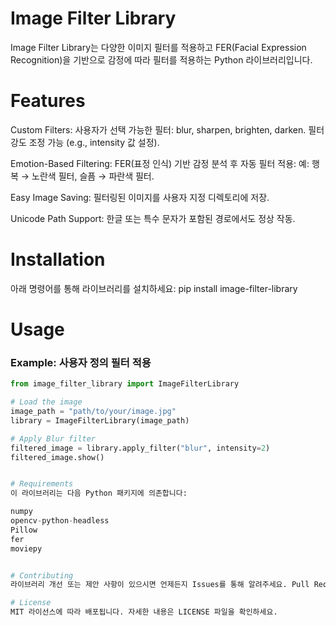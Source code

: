 # Image Filter Library
Image Filter Library는 다양한 이미지 필터를 적용하고 FER(Facial Expression Recognition)을 기반으로 감정에 따라 필터를 적용하는 Python 라이브러리입니다.

# Features
Custom Filters:
사용자가 선택 가능한 필터: blur, sharpen, brighten, darken.
필터 강도 조정 가능 (e.g., intensity 값 설정).

Emotion-Based Filtering:
FER(표정 인식) 기반 감정 분석 후 자동 필터 적용:
예: 행복 → 노란색 필터, 슬픔 → 파란색 필터.

Easy Image Saving:
필터링된 이미지를 사용자 지정 디렉토리에 저장.

Unicode Path Support:
한글 또는 특수 문자가 포함된 경로에서도 정상 작동.

# Installation
아래 명령어를 통해 라이브러리를 설치하세요:
pip install image-filter-library

# Usage

### Example: 사용자 정의 필터 적용
```python
from image_filter_library import ImageFilterLibrary

# Load the image
image_path = "path/to/your/image.jpg"
library = ImageFilterLibrary(image_path)

# Apply Blur filter
filtered_image = library.apply_filter("blur", intensity=2)
filtered_image.show()


# Requirements
이 라이브러리는 다음 Python 패키지에 의존합니다:

numpy
opencv-python-headless
Pillow
fer
moviepy


# Contributing
라이브러리 개선 또는 제안 사항이 있으시면 언제든지 Issues를 통해 알려주세요. Pull Requests도 환영합니다!

# License
MIT 라이선스에 따라 배포됩니다. 자세한 내용은 LICENSE 파일을 확인하세요.
